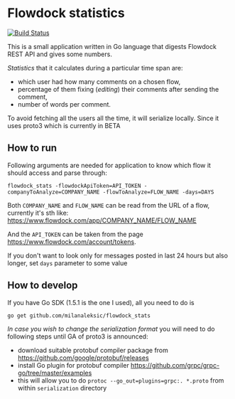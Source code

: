 # Flowdock statistics

[![Build Status](https://semaphoreci.com/api/v1/milanaleksic/flowdock_stats/branches/master/badge.svg)](https://semaphoreci.com/milanaleksic/flowdock_stats)

This is a small application written in Go language that digests Flowdock REST API and gives some numbers.
 
_Statistics_ that it calculates during a particular time span are:
- which user had how many comments on a chosen flow,
- percentage of them fixing (_editing_) their comments after sending the comment,
- number of words per comment.

To avoid fetching all the users all the time, it will serialize locally. Since it uses proto3 which is currently in BETA

## How to run

Following arguments are needed for application to know which flow it should access and parse through:

    flowdock_stats -flowdockApiToken=API_TOKEN -companyToAnalyze=COMPANY_NAME -flowToAnalyze=FLOW_NAME -days=DAYS
    
Both `COMPANY_NAME` and `FLOW_NAME` can be read from the URL of a flow, currently it's sth like: 
https://www.flowdock.com/app/COMPANY_NAME/FLOW_NAME 

And the `API_TOKEN` can be taken from the page https://www.flowdock.com/account/tokens.

If you don't want to look only for messages posted in last 24 hours but also longer, set `days` parameter to some value

## How to develop

If you have Go SDK (1.5.1 is the one I used), all you need to do is

    go get github.com/milanaleksic/flowdock_stats

_In case you wish to change the serialization format_ you will need to do following steps until GA of proto3 is announced:
- download suitable protobuf compiler package from https://github.com/google/protobuf/releases
- install Go plugin for protobuf compiler https://github.com/grpc/grpc-go/tree/master/examples 
- this will allow you to do `protoc --go_out=plugins=grpc:. *.proto` from within `serialization` directory
